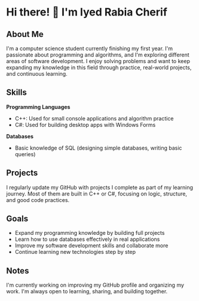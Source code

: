 # Hi there! 👋 I'm Iyed Rabia Cherif

## About Me
I'm a computer science student currently finishing my first year. I'm passionate about programming and algorithms, and I'm exploring different areas of software development. I enjoy solving problems and want to keep expanding my knowledge in this field through practice, real-world projects, and continuous learning.

## Skills

**Programming Languages**  
- C++: Used for small console applications and algorithm practice  
- C#: Used for building desktop apps with Windows Forms  

**Databases**  
- Basic knowledge of SQL (designing simple databases, writing basic queries)

## Projects
I regularly update my GitHub with projects I complete as part of my learning journey. Most of them are built in C++ or C#, focusing on logic, structure, and good code practices.

## Goals
- Expand my programming knowledge by building full projects  
- Learn how to use databases effectively in real applications  
- Improve my software development skills and collaborate more  
- Continue learning new technologies step by step

## Notes
I'm currently working on improving my GitHub profile and organizing my work. I'm always open to learning, sharing, and building together.
